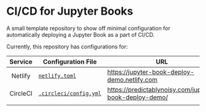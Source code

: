 # CI/CD for Jupyter Books

A small template repository to show off minimal configuration
for automatically deploying a Jupyter Book as a part of CI/CD.

Currently, this repository has configurations for:

|  Service | Configuration File                             | URL                                                    |
|:--------:|------------------------------------------------|--------------------------------------------------------|
| Netlify  | [`netlify.toml` ](netlify.toml )               | https://jupyter-book-deploy-demo.netlify.com           |
| CircleCI | [`.circleci/config.yml`](.circleci/config.yml) | https://predictablynoisy.com/jupyter-book-deploy-demo/ |
|          |                                                |                                                        |
